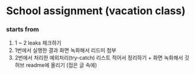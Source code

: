 # School assignment (vacation class)
### starts from 
1. 1 ~ 2 leaks 체크하기
2. 1번에서 실행한 결과 화면 녹화해서 리드미 첨부
2. 2번에서 처리한 예외처리(try-catch) 리스트 적어서 정리하기 + 화면 녹화해서 깃허브 readme에 올리기 (접은 글 속에)